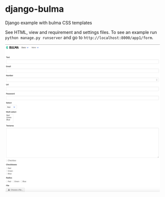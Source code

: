 # django-bulma
Django example with bulma CSS templates

See HTML, view and requirement and settings files.
To see an example run `python manage.py runserver` and go to `http://localhost:8000/app1/form`.

![Image description](djangobulma/app1/form_example.png)
